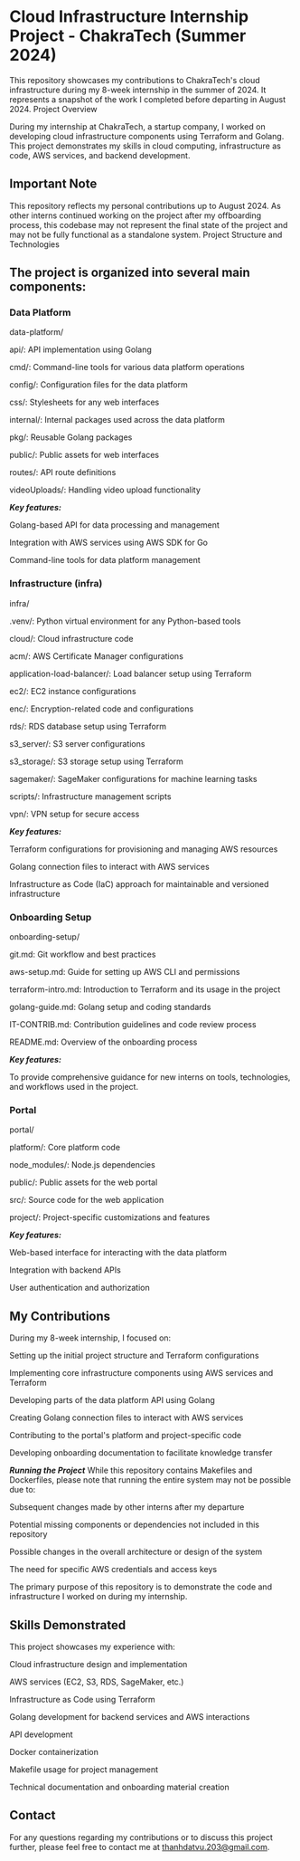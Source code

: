 # Cloud Infrastructure Internship Project - ChakraTech (Summer 2024)

This repository showcases my contributions to ChakraTech's cloud infrastructure during my 8-week internship in the summer of 2024. It represents a snapshot of the work I completed before departing in August 2024.
Project Overview

During my internship at ChakraTech, a startup company, I worked on developing cloud infrastructure components using Terraform and Golang. This project demonstrates my skills in cloud computing, infrastructure as code, AWS services, and backend development.

## Important Note
This repository reflects my personal contributions up to August 2024. As other interns continued working on the project after my offboarding process, this codebase may not represent the final state of the project and may not be fully functional as a standalone system.
Project Structure and Technologies

## The project is organized into several main components:
### Data Platform

data-platform/

api/: API implementation using Golang

cmd/: Command-line tools for various data platform operations

config/: Configuration files for the data platform

css/: Stylesheets for any web interfaces

internal/: Internal packages used across the data platform

pkg/: Reusable Golang packages

public/: Public assets for web interfaces

routes/: API route definitions

videoUploads/: Handling video upload functionality

***Key features:***

Golang-based API for data processing and management

Integration with AWS services using AWS SDK for Go

Command-line tools for data platform management

### Infrastructure (infra)

infra/

.venv/: Python virtual environment for any Python-based tools

cloud/: Cloud infrastructure code

acm/: AWS Certificate Manager configurations

application-load-balancer/: Load balancer setup using Terraform

ec2/: EC2 instance configurations

enc/: Encryption-related code and configurations

rds/: RDS database setup using Terraform

s3_server/: S3 server configurations

s3_storage/: S3 storage setup using Terraform

sagemaker/: SageMaker configurations for machine learning tasks

scripts/: Infrastructure management scripts

vpn/: VPN setup for secure access

***Key features:***

Terraform configurations for provisioning and managing AWS resources

Golang connection files to interact with AWS services

Infrastructure as Code (IaC) approach for maintainable and versioned infrastructure

### Onboarding Setup

onboarding-setup/

git.md: Git workflow and best practices

aws-setup.md: Guide for setting up AWS CLI and permissions

terraform-intro.md: Introduction to Terraform and its usage in the project

golang-guide.md: Golang setup and coding standards

IT-CONTRIB.md: Contribution guidelines and code review process

README.md: Overview of the onboarding process

***Key features:***

To provide comprehensive guidance for new interns on tools, technologies, and workflows used in the project.

### Portal

portal/

platform/: Core platform code

node_modules/: Node.js dependencies

public/: Public assets for the web portal

src/: Source code for the web application

project/: Project-specific customizations and features

***Key features:***

Web-based interface for interacting with the data platform

Integration with backend APIs

User authentication and authorization

## My Contributions
During my 8-week internship, I focused on:

Setting up the initial project structure and Terraform configurations

Implementing core infrastructure components using AWS services and Terraform

Developing parts of the data platform API using Golang

Creating Golang connection files to interact with AWS services

Contributing to the portal's platform and project-specific code

Developing onboarding documentation to facilitate knowledge transfer

***Running the Project***
While this repository contains Makefiles and Dockerfiles, please note that running the entire system may not be possible due to:

Subsequent changes made by other interns after my departure

Potential missing components or dependencies not included in this repository

Possible changes in the overall architecture or design of the system

The need for specific AWS credentials and access keys

The primary purpose of this repository is to demonstrate the code and infrastructure I worked on during my internship.

## Skills Demonstrated
This project showcases my experience with:

Cloud infrastructure design and implementation

AWS services (EC2, S3, RDS, SageMaker, etc.)

Infrastructure as Code using Terraform

Golang development for backend services and AWS interactions

API development

Docker containerization

Makefile usage for project management

Technical documentation and onboarding material creation

## Contact
For any questions regarding my contributions or to discuss this project further, please feel free to contact me at thanhdatvu.203@gmail.com.
